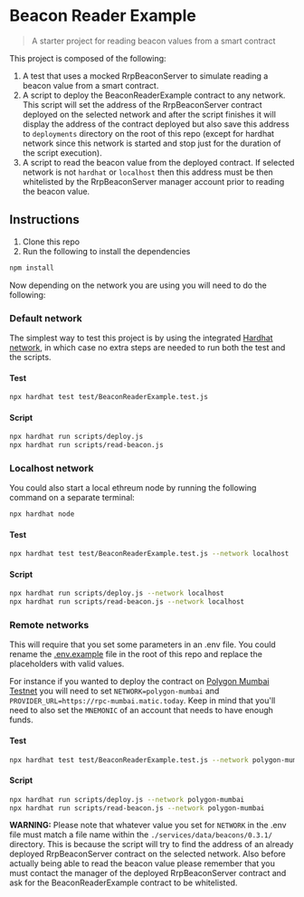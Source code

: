 # Beacon Reader Example

> A starter project for reading beacon values from a smart contract

This project is composed of the following:

1. A test that uses a mocked RrpBeaconServer to simulate reading a beacon value
   from a smart contract.
1. A script to deploy the BeaconReaderExample contract to any network. This
   script will set the address of the RrpBeaconServer contract deployed on the
   selected network and after the script finishes it will display the address of
   the contract deployed but also save this address to `deployments` directory
   on the root of this repo (except for hardhat network since this network is
   started and stop just for the duration of the script execution).
1. A script to read the beacon value from the deployed contract. If selected
   network is not `hardhat` or `localhost` then this address must be then
   whitelisted by the RrpBeaconServer manager account prior to reading the
   beacon value.

## Instructions

1. Clone this repo
1. Run the following to install the dependencies

```sh
npm install
```

Now depending on the network you are using you will need to do the following:

### Default network

The simplest way to test this project is by using the integrated
[Hardhat network](https://hardhat.org/hardhat-network/), in which case no extra
steps are needed to run both the test and the scripts.

#### Test

```sh
npx hardhat test test/BeaconReaderExample.test.js
```

#### Script

```sh
npx hardhat run scripts/deploy.js
npx hardhat run scripts/read-beacon.js
```

### Localhost network

You could also start a local ethreum node by running the following command on a
separate terminal:

```sh
npx hardhat node
```

#### Test

```sh
npx hardhat test test/BeaconReaderExample.test.js --network localhost
```

#### Script

```sh
npx hardhat run scripts/deploy.js --network localhost
npx hardhat run scripts/read-beacon.js --network localhost
```

### Remote networks

This will require that you set some parameters in an .env file. You could rename
the [.env.example](./.env.example) file in the root of this repo and replace the
placeholders with valid values.

For instance if you wanted to deploy the contract on
[Polygon Mumbai Testnet](https://docs.polygon.technology/docs/develop/network-details/network/)
you will need to set `NETWORK=polygon-mumbai` and
`PROVIDER_URL=https://rpc-mumbai.matic.today`. Keep in mind that you'll need to
also set the `MNEMONIC` of an account that needs to have enough funds.

#### Test

```sh
npx hardhat test test/BeaconReaderExample.test.js --network polygon-mumbai
```

#### Script

```sh
npx hardhat run scripts/deploy.js --network polygon-mumbai
npx hardhat run scripts/read-beacon.js --network polygon-mumbai
```

**WARNING:** Please note that whatever value you set for `NETWORK` in the .env
file must match a file name within the `./services/data/beacons/0.3.1/`
directory. This is because the script will try to find the address of an already
deployed RrpBeaconServer contract on the selected network. Also before actually
being able to read the beacon value please remember that you must contact the
manager of the deployed RrpBeaconServer contract and ask for the
BeaconReaderExample contract to be whitelisted.
